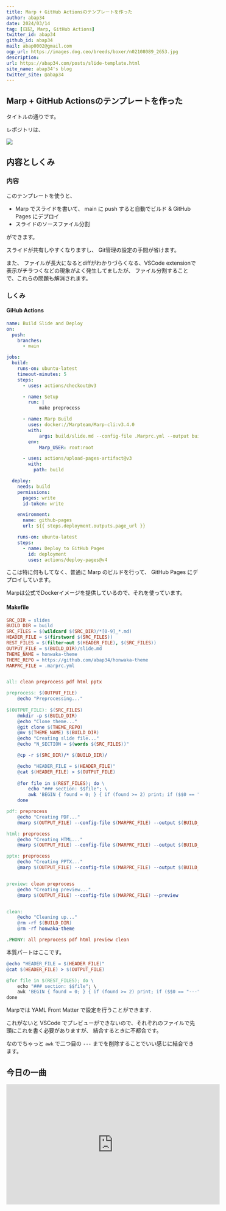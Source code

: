 ```yaml
---
title: Marp + GitHub Actionsのテンプレートを作った
author: abap34
date: 2024/03/14
tag: [日記, Marp, GitHub Actions]
twitter_id: abap34
github_id: abap34
mail: abap0002@gmail.com
ogp_url: https://images.dog.ceo/breeds/boxer/n02108089_2653.jpg
description: 
url: https://abap34.com/posts/slide-template.html
site_name: abap34's blog
twitter_site: @abap34
---
```



## Marp + GitHub Actionsのテンプレートを作った

タイトルの通りです。

レポジトリは、


<a href="https://github.com/abap34/slide-template"><img src="https://gh-card.dev/repos/abap34/slide-template.svg"></a>



## 内容としくみ

### 内容

このテンプレートを使うと、

- Marp でスライドを書いて、 main に push すると自動でビルド & GitHub Pages にデプロイ
- スライドのソースファイル分割

ができます。

スライドが共有しやすくなりますし、 Git管理の設定の手間が省けます。


また、 ファイルが長大になるとdiffがわかりづらくなる、VSCode extensionで表示がチラつくなどの現象がよく発生してましたが、
ファイル分割することで、これらの問題も解消されます。

### しくみ

#### GiHub Actions

```yaml
name: Build Slide and Deploy
on:
  push:
    branches:
      - main

jobs:
  build:
    runs-on: ubuntu-latest
    timeout-minutes: 5
    steps:
      - uses: actions/checkout@v3

      - name: Setup
        run: |
            make preprocess

      - name: Marp Build 
        uses: docker://Marpteam/Marp-cli:v3.4.0
        with:
            args: build/slide.md --config-file .Marprc.yml --output build/index.html
        env:
            Marp_USER: root:root

      - uses: actions/upload-pages-artifact@v3
        with:
          path: build

  deploy:
    needs: build
    permissions:
      pages: write
      id-token: write

    environment:
      name: github-pages
      url: ${{ steps.deployment.outputs.page_url }}

    runs-on: ubuntu-latest
    steps:
      - name: Deploy to GitHub Pages
        id: deployment
        uses: actions/deploy-pages@v4
```


ここは特に何もしてなく、普通に Marp のビルドを行って、 GitHub Pages にデプロイしています。

Marpは公式でDockerイメージを提供しているので、それを使っています。


#### Makefile


```makefile
SRC_DIR = slides
BUILD_DIR = build
SRC_FILES = $(wildcard $(SRC_DIR)/*[0-9]_*.md)
HEADER_FILE = $(firstword $(SRC_FILES))
REST_FILES = $(filter-out $(HEADER_FILE), $(SRC_FILES))
OUTPUT_FILE = $(BUILD_DIR)/slide.md
THEME_NAME = honwaka-theme
THEME_REPO = https://github.com/abap34/honwaka-theme
MARPRC_FILE = .marprc.yml


all: clean preprocess pdf html pptx

preprocess: $(OUTPUT_FILE)
	@echo "Preprocessing..."
	
$(OUTPUT_FILE): $(SRC_FILES)
	@mkdir -p $(BUILD_DIR)
	@echo "Clone theme..."
	@git clone $(THEME_REPO)
	@mv $(THEME_NAME) $(BUILD_DIR)
	@echo "Creating slide file..."
	@echo "N_SECTION = $(words $(SRC_FILES))"

	@cp -r $(SRC_DIR)/* $(BUILD_DIR)/

	@echo "HEADER_FILE = $(HEADER_FILE)"
	@cat $(HEADER_FILE) > $(OUTPUT_FILE)
	
	@for file in $(REST_FILES); do \
		echo "### section: $$file"; \
		awk 'BEGIN { found = 0; } { if (found >= 2) print; if ($$0 == "---") found++; }' $$file >> $(OUTPUT_FILE); \
	done

pdf: preprocess
	@echo "Creating PDF..."
	@marp $(OUTPUT_FILE) --config-file $(MARPRC_FILE) --output $(BUILD_DIR)/slide.pdf

html: preprocess
	@echo "Creating HTML..."
	@marp $(OUTPUT_FILE) --config-file $(MARPRC_FILE) --output $(BUILD_DIR)/slide.html

pptx: preprocess
	@echo "Creating PPTX..."
	@marp $(OUTPUT_FILE) --config-file $(MARPRC_FILE) --output $(BUILD_DIR)/slide.pptx


preview: clean preprocess
	@echo "Creating preview..."
	@marp $(OUTPUT_FILE) --config-file $(MARPRC_FILE) --preview


clean:
	@echo "Cleaning up..."
	@rm -rf $(BUILD_DIR)
	@rm -rf honwaka-theme

.PHONY: all preprocess pdf html preview clean
```


本質パートはここです。

```Makefile
@echo "HEADER_FILE = $(HEADER_FILE)"
@cat $(HEADER_FILE) > $(OUTPUT_FILE)

@for file in $(REST_FILES); do \
    echo "### section: $$file"; \
    awk 'BEGIN { found = 0; } { if (found >= 2) print; if ($$0 == "---") found++; }' $$file >> $(OUTPUT_FILE); \
done
```

Marpでは YAML Front Matter で設定を行うことができます.

これがないと VSCode でプレビューができないので、それぞれのファイルで先頭にこれを書く必要がありますが、
結合するときに不都合です。


なのでちゃっと `awk` で二つ目の `---` までを削除することでいい感じに結合できます。

## 今日の一曲


<iframe width="560" height="315" src="https://www.youtube.com/embed/ayDVB4IAZWA?si=NrdiIKGNQkvdetr8" title="YouTube video player" frameborder="0" allow="accelerometer; autoplay; clipboard-write; encrypted-media; gyroscope; picture-in-picture; web-share" allowfullscreen></iframe>


   
